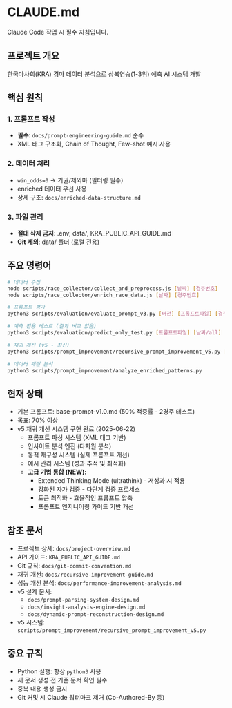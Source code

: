 # CLAUDE.md

Claude Code 작업 시 필수 지침입니다.

## 프로젝트 개요
한국마사회(KRA) 경마 데이터 분석으로 삼복연승(1-3위) 예측 AI 시스템 개발

## 핵심 원칙

### 1. 프롬프트 작성
- **필수**: `docs/prompt-engineering-guide.md` 준수
- XML 태그 구조화, Chain of Thought, Few-shot 예시 사용

### 2. 데이터 처리
- `win_odds=0` → 기권/제외마 (필터링 필수)
- enriched 데이터 우선 사용
- 상세 구조: `docs/enriched-data-structure.md`

### 3. 파일 관리
- **절대 삭제 금지**: .env, data/, KRA_PUBLIC_API_GUIDE.md
- **Git 제외**: data/ 폴더 (로컬 전용)

## 주요 명령어

```bash
# 데이터 수집
node scripts/race_collector/collect_and_preprocess.js [날짜] [경주번호]
node scripts/race_collector/enrich_race_data.js [날짜] [경주번호]

# 프롬프트 평가
python3 scripts/evaluation/evaluate_prompt_v3.py [버전] [프롬프트파일] [경주수] [병렬수]

# 예측 전용 테스트 (결과 비교 없음)
python3 scripts/evaluation/predict_only_test.py [프롬프트파일] [날짜/all] [제한]

# 재귀 개선 (v5 - 최신)
python3 scripts/prompt_improvement/recursive_prompt_improvement_v5.py [프롬프트] [날짜/all] [-i 반복] [-p 병렬] [-r 경주수/all]

# 데이터 패턴 분석
python3 scripts/prompt_improvement/analyze_enriched_patterns.py
```

## 현재 상태
- 기본 프롬프트: base-prompt-v1.0.md (50% 적중률 - 2경주 테스트)
- 목표: 70% 이상
- v5 재귀 개선 시스템 구현 완료 (2025-06-22)
  - 프롬프트 파싱 시스템 (XML 태그 기반)
  - 인사이트 분석 엔진 (다차원 분석)
  - 동적 재구성 시스템 (실제 프롬프트 개선)
  - 예시 관리 시스템 (성과 추적 및 최적화)
  - **고급 기법 통합 (NEW):**
    - Extended Thinking Mode (ultrathink) - 저성과 시 적용
    - 강화된 자가 검증 - 다단계 검증 프로세스
    - 토큰 최적화 - 효율적인 프롬프트 압축
    - 프롬프트 엔지니어링 가이드 기반 개선

## 참조 문서
- 프로젝트 상세: `docs/project-overview.md`
- API 가이드: `KRA_PUBLIC_API_GUIDE.md`
- Git 규칙: `docs/git-commit-convention.md`
- 재귀 개선: `docs/recursive-improvement-guide.md`
- 성능 개선 분석: `docs/performance-improvement-analysis.md`
- v5 설계 문서:
  - `docs/prompt-parsing-system-design.md`
  - `docs/insight-analysis-engine-design.md`
  - `docs/dynamic-prompt-reconstruction-design.md`
- v5 시스템: `scripts/prompt_improvement/recursive_prompt_improvement_v5.py`

## 중요 규칙
- Python 실행: 항상 `python3` 사용
- 새 문서 생성 전 기존 문서 확인 필수
- 중복 내용 생성 금지
- Git 커밋 시 Claude 워터마크 제거 (Co-Authored-By 등)